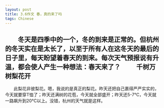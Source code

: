 ```yaml
---
layout: post
title: 3.6作文 春，真的来了吗
tags: Chinese
---
```


　　冬天是四季中的一个，冬的到来是正常的。但杭州的冬天实在是太长了，以至于所有人在这冬天的最后的日子里，每天盼望着春天的到来。每次天气预报说有升温，都会使人产生一种想法：春天来了？
　　
千树万树梨花开
----------

　　此梨花非彼梨花。嗯，我说的是真正的梨花。昨天还把自己裹得严严实实的，今天就要穿T恤了；昨天还满树的花苞，今天就全部盛开；昨天还5-7℃，今天就一路飙升到20℃以上。没错，杭州的天气就是这样。
